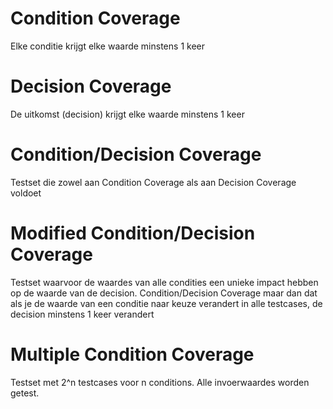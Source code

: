 # Condition Coverage
Elke conditie krijgt elke waarde minstens 1 keer

# Decision Coverage
De uitkomst (decision) krijgt elke waarde minstens 1 keer

# Condition/Decision Coverage
Testset die zowel aan Condition Coverage als aan Decision Coverage voldoet

# Modified Condition/Decision Coverage
Testset waarvoor de waardes van alle condities een unieke impact hebben op de waarde van de decision. Condition/Decision Coverage maar dan dat als je de waarde van een conditie naar keuze verandert in alle testcases, de decision minstens 1 keer verandert

# Multiple Condition Coverage
Testset met 2^n testcases voor n conditions. Alle invoerwaardes worden getest.
